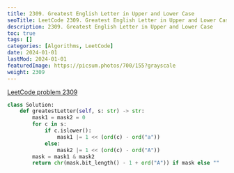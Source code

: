 ```yaml
---
title: 2309. Greatest English Letter in Upper and Lower Case
seoTitle: LeetCode 2309. Greatest English Letter in Upper and Lower Case | Python solution and explanation
description: 2309. Greatest English Letter in Upper and Lower Case
toc: true
tags: []
categories: [Algorithms, LeetCode]
date: 2024-01-01
lastMod: 2024-01-01
featuredImage: https://picsum.photos/700/155?grayscale
weight: 2309
---
```


[LeetCode problem 2309](https://leetcode.com/problems/greatest-english-letter-in-upper-and-lower-case/)

```python
class Solution:
    def greatestLetter(self, s: str) -> str:
        mask1 = mask2 = 0
        for c in s:
            if c.islower():
                mask1 |= 1 << (ord(c) - ord("a"))
            else:
                mask2 |= 1 << (ord(c) - ord("A"))
        mask = mask1 & mask2
        return chr(mask.bit_length() - 1 + ord("A")) if mask else ""

```
